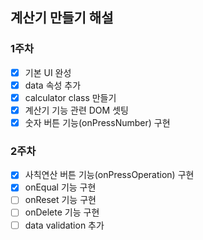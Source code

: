 ## 계산기 만들기 해설

### 1주차
- [x] 기본 UI 완성
- [x] data 속성 추가
- [x] calculator class 만들기
- [x] 계산기 기능 관련 DOM 셋팅
- [x] 숫자 버튼 기능(onPressNumber) 구현

### 2주차
- [x] 사칙연산 버튼 기능(onPressOperation) 구현
- [x] onEqual 기능 구현
- [ ] onReset 기능 구현
- [ ] onDelete 기능 구현
- [ ] data validation 추가